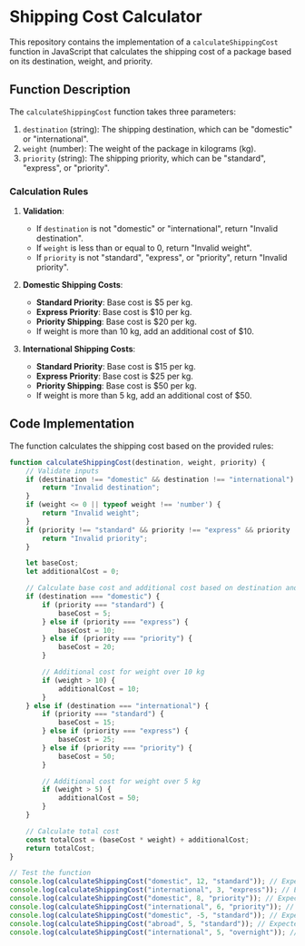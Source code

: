 # Shipping Cost Calculator

This repository contains the implementation of a `calculateShippingCost` function in JavaScript that calculates the shipping cost of a package based on its destination, weight, and priority.

## Function Description

The `calculateShippingCost` function takes three parameters:
1. `destination` (string): The shipping destination, which can be "domestic" or "international".
2. `weight` (number): The weight of the package in kilograms (kg).
3. `priority` (string): The shipping priority, which can be "standard", "express", or "priority".

### Calculation Rules

1. **Validation**:
   - If `destination` is not "domestic" or "international", return "Invalid destination".
   - If `weight` is less than or equal to 0, return "Invalid weight".
   - If `priority` is not "standard", "express", or "priority", return "Invalid priority".

2. **Domestic Shipping Costs**:
   - **Standard Priority**: Base cost is $5 per kg.
   - **Express Priority**: Base cost is $10 per kg.
   - **Priority Shipping**: Base cost is $20 per kg.
   - If weight is more than 10 kg, add an additional cost of $10.

3. **International Shipping Costs**:
   - **Standard Priority**: Base cost is $15 per kg.
   - **Express Priority**: Base cost is $25 per kg.
   - **Priority Shipping**: Base cost is $50 per kg.
   - If weight is more than 5 kg, add an additional cost of $50.

## Code Implementation

The function calculates the shipping cost based on the provided rules:

```javascript
function calculateShippingCost(destination, weight, priority) {
    // Validate inputs
    if (destination !== "domestic" && destination !== "international") {
        return "Invalid destination";
    }
    if (weight <= 0 || typeof weight !== 'number') {
        return "Invalid weight";
    }
    if (priority !== "standard" && priority !== "express" && priority !== "priority") {
        return "Invalid priority";
    }

    let baseCost;
    let additionalCost = 0;

    // Calculate base cost and additional cost based on destination and priority
    if (destination === "domestic") {
        if (priority === "standard") {
            baseCost = 5;
        } else if (priority === "express") {
            baseCost = 10;
        } else if (priority === "priority") {
            baseCost = 20;
        }

        // Additional cost for weight over 10 kg
        if (weight > 10) {
            additionalCost = 10;
        }
    } else if (destination === "international") {
        if (priority === "standard") {
            baseCost = 15;
        } else if (priority === "express") {
            baseCost = 25;
        } else if (priority === "priority") {
            baseCost = 50;
        }

        // Additional cost for weight over 5 kg
        if (weight > 5) {
            additionalCost = 50;
        }
    }

    // Calculate total cost
    const totalCost = (baseCost * weight) + additionalCost;
    return totalCost;
}

// Test the function
console.log(calculateShippingCost("domestic", 12, "standard")); // Expected output: 70
console.log(calculateShippingCost("international", 3, "express")); // Expected output: 75
console.log(calculateShippingCost("domestic", 8, "priority")); // Expected output: 160
console.log(calculateShippingCost("international", 6, "priority")); // Expected output: 350
console.log(calculateShippingCost("domestic", -5, "standard")); // Expected output: Invalid weight
console.log(calculateShippingCost("abroad", 5, "standard")); // Expected output: Invalid destination
console.log(calculateShippingCost("international", 5, "overnight")); // Expected output: Invalid priority
